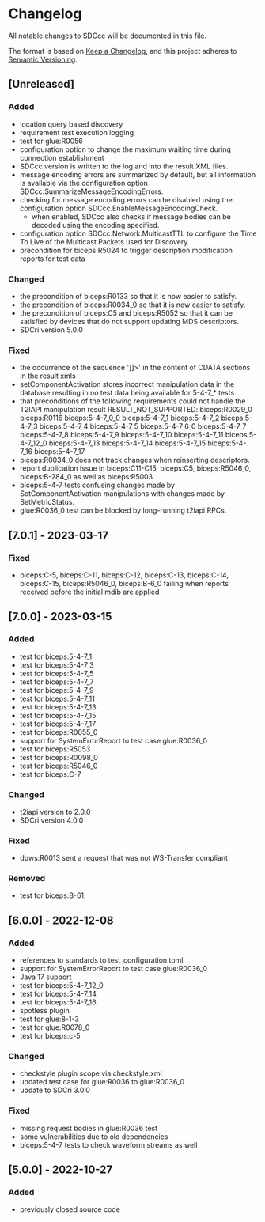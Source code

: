 # Changelog
All notable changes to SDCcc will be documented in this file.

The format is based on [Keep a Changelog](https://keepachangelog.com/en/1.0.0/),
and this project adheres to [Semantic Versioning](https://semver.org/spec/v2.0.0.html).

## [Unreleased]

### Added
- location query based discovery
- requirement test execution logging
- test for glue:R0056
- configuration option to change the maximum waiting time during connection establishment
- SDCcc version is written to the log and into the result XML files.
- message encoding errors are summarized by default, but all information is available via the configuration option
  SDCcc.SummarizeMessageEncodingErrors.
- checking for message encoding errors can be disabled using the configuration option SDCcc.EnableMessageEncodingCheck.
  - when enabled, SDCcc also checks if message bodies can be decoded using the encoding specified.
- configuration option SDCcc.Network.MulticastTTL to configure the Time To Live of the Multicast Packets used for Discovery.
- precondition for biceps:R5024 to trigger description modification reports for test data

### Changed
- the precondition of biceps:R0133 so that it is now easier to satisfy.
- the precondition of biceps:R0034_0 so that it is now easier to satisfy.
- the precondition of biceps:C5 and biceps:R5052 so that it can be satisfied by devices that do not support updating
  MDS descriptors.
- SDCri version 5.0.0

### Fixed
- the occurrence of the sequence ']]>' in the content of CDATA sections in the result xmls
- setComponentActivation stores incorrect manipulation data in the database resulting in no test data being available for 5-4-7_* tests
- that preconditions of the following requirements could not handle the T2IAPI manipulation result RESULT_NOT_SUPPORTED: biceps:R0029_0 biceps:R0116 biceps:5-4-7_0_0 biceps:5-4-7_1 biceps:5-4-7_2 biceps:5-4-7_3 biceps:5-4-7_4 biceps:5-4-7_5 biceps:5-4-7_6_0 biceps:5-4-7_7 biceps:5-4-7_8 biceps:5-4-7_9 biceps:5-4-7_10 biceps:5-4-7_11 biceps:5-4-7_12_0 biceps:5-4-7_13 biceps:5-4-7_14 biceps:5-4-7_15 biceps:5-4-7_16 biceps:5-4-7_17
- biceps:R0034_0 does not track changes when reinserting descriptors.
- report duplication issue in biceps:C11-C15, biceps:C5, biceps:R5046_0, biceps:B-284_0 as well as biceps:R5003.
- biceps:5-4-7 tests confusing changes made by SetComponentActivation manipulations with changes made by SetMetricStatus.
- glue:R0036_0 test can be blocked by long-running t2iapi RPCs.

## [7.0.1] - 2023-03-17

### Fixed
- biceps:C-5, biceps:C-11, biceps:C-12, biceps:C-13, biceps:C-14, biceps:C-15, biceps:R5046_0, biceps:B-6_0 failing when reports received before the initial mdib are applied

## [7.0.0] - 2023-03-15

### Added
- test for biceps:5-4-7_1
- test for biceps:5-4-7_3
- test for biceps:5-4-7_5
- test for biceps:5-4-7_7
- test for biceps:5-4-7_9
- test for biceps:5-4-7_11
- test for biceps:5-4-7_13
- test for biceps:5-4-7_15
- test for biceps:5-4-7_17
- test for biceps:R0055_0
- support for SystemErrorReport to test case glue:R0036_0
- test for biceps:R5053
- test for biceps:R0098_0
- test for biceps:R5046_0
- test for biceps:C-7

### Changed
- t2iapi version to 2.0.0
- SDCri version 4.0.0

### Fixed
- dpws:R0013 sent a request that was not WS-Transfer compliant

### Removed
- test for biceps:B-61.
 
## [6.0.0] - 2022-12-08

### Added
- references to standards to test_configuration.toml
- support for SystemErrorReport to test case glue:R0036_0
- Java 17 support
- test for biceps:5-4-7_12_0
- test for biceps:5-4-7_14
- test for biceps:5-4-7_16
- spotless plugin
- test for glue:8-1-3
- test for glue:R0078_0
- test for biceps:c-5

### Changed
- checkstyle plugin scope via checkstyle.xml
- updated test case for glue:R0036 to glue:R0036_0
- update to SDCri 3.0.0

### Fixed
- missing request bodies in glue:R0036 test
- some vulnerabilities due to old dependencies
- biceps:5-4-7 tests to check waveform streams as well

## [5.0.0] - 2022-10-27
### Added
- previously closed source code
